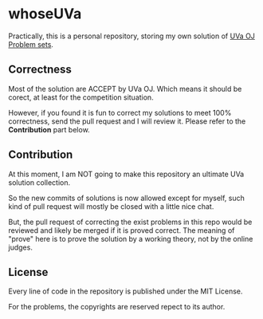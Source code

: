 whoseUVa
========
Practically, this is a personal repository, 
storing my own solution of [UVa OJ Problem sets](http://uva.onlinejudge.org/ "UVa OJ").

Correctness
-----------
Most of the solution are ACCEPT by UVa OJ.
Which means it should be corect, at least for the competition situation.

However, if you found it is fun to correct my solutions to meet 100% correctness,
send the pull request and I will review it. 
Please refer to the **Contribution** part below.

Contribution
------------
At this moment, I am NOT going to make this repository 
an ultimate UVa solution collection.

So the new commits of solutions is now allowed except for myself,
such kind of pull request will mostly be closed with a little nice chat.

But, the pull request of correcting the exist problems in this repo
would be reviewed and likely be merged if it is proved correct.
The meaning of "prove" here is to prove the solution by a working theory,
not by the online judges.

License
-------
Every line of code in the repository is published under the MIT License.

For the problems, the copyrights are reserved repect to its author.
